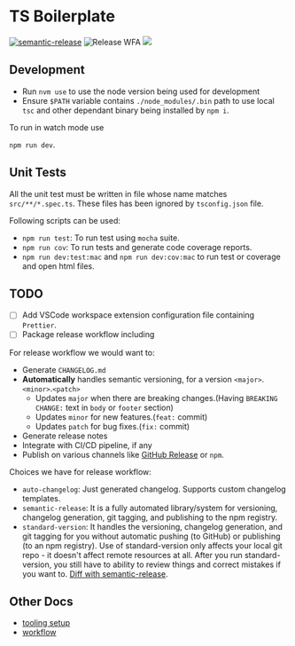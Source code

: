 # TS Boilerplate

[![semantic-release](https://img.shields.io/badge/%20%20%F0%9F%93%A6%F0%9F%9A%80-semantic--release-e10079.svg)](https://github.com/semantic-release/semantic-release) ![Release WFA](https://github.com/varunnayal/typescript-library-boilerplace/workflows/Release%20WFA/badge.svg?branch=master) [![](https://img.shields.io/github/v/release/varunnayal/typescript-library-boilerplace)](https://github.com/varunnayal/typescript-library-boilerplace/releases)

## Development

- Run `nvm use` to use the node version being used for development
- Ensure `$PATH` variable contains `./node_modules/.bin` path to use local `tsc` and other dependant binary being installed by `npm i`.

To run in watch mode use

`npm run dev`.

## Unit Tests

All the unit test must be written in file whose name matches `src/**/*.spec.ts`. These files has been ignored by `tsconfig.json` file.

Following scripts can be used:

- `npm run test`: To run test using `mocha` suite.
- `npm run cov`: To run tests and generate code coverage reports.
- `npm run dev:test:mac` and `npm run dev:cov:mac` to run test or coverage and open html files.

## TODO

- [ ] Add VSCode workspace extension configuration file containing `Prettier`.
- [ ]  Package release workflow including

  For release workflow we would want to:

  - Generate `CHANGELOG.md`
  - **Automatically** handles semantic versioning, for a version `<major>`.`<minor>`.`<patch>`
    - Updates `major` when there are breaking changes.(Having `BREAKING CHANGE:` text in `body` or `footer` section)
    - Updates `minor` for new features.(`feat:` commit)
    - Updates `patch` for bug fixes.(`fix:` commit)
  - Generate release notes
  - Integrate with CI/CD pipeline, if any
  - Publish on various channels like [GitHub Release](https://help.github.com/en/github/administering-a-repository/about-releases) or `npm`.

  Choices we have for release workflow:

  - `auto-changelog`: Just generated changelog. Supports custom changelog templates.
  - `semantic-release`: It is a fully automated library/system for versioning, changelog generation, git tagging, and publishing to the npm registry.
  - `standard-version`: It handles the versioning, changelog generation, and git tagging for you without automatic pushing (to GitHub) or publishing (to an npm registry). Use of standard-version only affects your local git repo - it doesn't affect remote resources at all. After you run standard-version, you still have to ability to review things and correct mistakes if you want to. [Diff with semantic-release](https://github.com/conventional-changelog/standard-version/issues/22).

## Other Docs

- [tooling setup](docs/tooling.md)
- [workflow](https://docs.github.com/en/free-pro-team@latest/actions/managing-workflow-runs/adding-a-workflow-status-badge)
